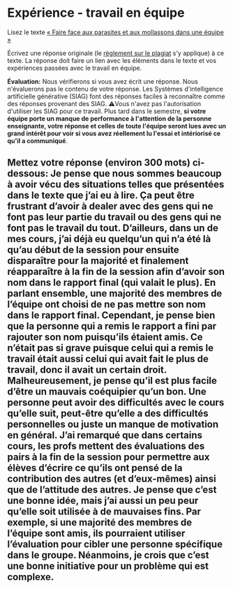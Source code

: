 # Expérience - travail en équipe

Lisez le texte [« Faire face aux parasites et aux mollassons dans une équipe »](https://etsmtl365-my.sharepoint.com/:w:/g/personal/christopher_fuhrman_etsmtl_ca/EcmQ4mhrCt5Ml9FUOiAPMmQBqtH3Z65GXrMLngDaeRCP8g?e=8JXrlf)

Écrivez une réponse originale (le [règlement sur le plagiat](https://www.etsmtl.ca/Etudes/citer-pas-plagier) s'y applique) à ce texte.
La réponse doit faire un lien avec les éléments dans le texte et vos expériences passées avec le travail en équipe.

**Évaluation:** Nous vérifierons si vous avez écrit une réponse.
Nous n'évaluerons pas le contenu de votre réponse.
Les Systèmes d'intelligence artificielle générative (SIAG) font des réponses faciles à reconnaître comme des réponses provenant des SIAG. 
⚠️Vous n'avez pas l'autorisation d'utiliser les SIAG pour ce travail. 
Plus tard dans le semestre, **si votre équipe porte un manque de performance à l'attention de la personne enseignante, votre réponse et celles de toute l'équipe seront lues avec un grand intérêt pour voir si vous avez réellement lu l'essai et intériorisé ce qu'il a communiqué**.

Mettez votre réponse (environ 300 mots) ci-dessous:
Je pense que nous sommes beaucoup à avoir vécu des situations telles que présentées dans le texte que j’ai eu à lire. Ça peut être frustrant d’avoir à dealer avec des gens qui ne font pas leur partie du travail ou des gens qui ne font pas le travail du tout. D’ailleurs, dans un de mes cours, j’ai déjà eu quelqu’un qui n’a été là qu’au début de la session pour ensuite disparaître pour la majorité et finalement réapparaître à la fin de la session afin d’avoir son nom dans le rapport final (qui valait le plus). En parlant ensemble, une majorité des membres de l’équipe ont choisi de ne pas mettre son nom dans le rapport final. Cependant, je pense bien que la personne qui a remis le rapport a fini par rajouter son nom puisqu’ils étaient amis. Ce n’était pas si grave puisque celui qui a remis le travail était aussi celui qui avait fait le plus de travail, donc il avait un certain droit. Malheureusement, je pense qu’il est plus facile d’être un mauvais coéquipier qu’un bon. Une personne peut avoir des difficultés avec le cours qu’elle suit, peut-être qu’elle a des difficultés personnelles ou juste un manque de motivation en général. J’ai remarqué que dans certains cours, les profs mettent des évaluations des pairs à la fin de la session pour permettre aux élèves d’écrire ce qu’ils ont pensé de la contribution des autres (et d’eux-mêmes) ainsi que de l’attitude des autres. Je pense que c’est une bonne idée, mais j’ai aussi un peu peur qu’elle soit utilisée à de mauvaises fins. Par exemple, si une majorité des membres de l’équipe sont amis, ils pourraient utiliser l’évaluation pour cibler une personne spécifique dans le groupe. Néanmoins, je crois que c’est une bonne initiative pour un problème qui est complexe.
---
